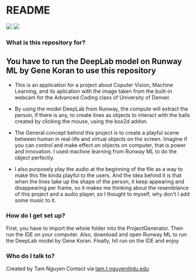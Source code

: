 # README #
![ ](/img1.PNG)
![ ](/img2.PNG)
### What is this repository for? ###
## You have to run the DeepLab model on Runway ML by Gene Koran to use this repository ###

* This is an application for a project about Coputer Vision, Machine Learning, and its aplication with the image taken from the built-in webcam for the Advanced Coding class of University of Denver.

* By using the model DeepLab from Runway, the compute will extract the person, if there is any, to create lines as objects to interact with the balls created by clicking the mouse, using the box2d addon.
* The General concept behind this project is to create a playful scene between human in real-life and virtual objects on the screen. Imagine if you can control and make effect on objects on computer, that is power and innovation. I used machine learning from Runway ML to do the object perfectly.

* I also purposely play the audio at the beginning of the file as a way to make this file kinda playful to the users. And the idea behind it is that when the lines take up the shape of the person, it keep appearing and disappearing per frame, so it makes me thinking about the resemblance of this project and a audio player, so I thought to myself, why don't I add some music to it.
### How do I get set up? ###

First, you have to import the whole folder into the ProjectGenerator. Then run the IDE on your computer. Also, download and open Runway ML to run the DeepLab model by Gene Koran. Finally, hit run on the IDE and enjoy



### Who do I talk to? ###
Created by Tam Nguyen
Contact via tam.t.nguyen@du.edu
